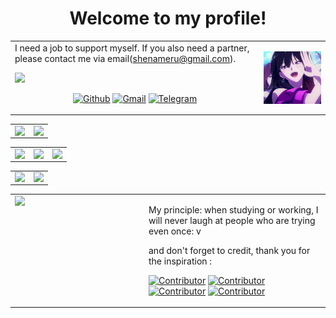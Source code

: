 <!---
<img align="right" src="https://bad-apple-github-readme.vercel.app/api?show_bg=1&username=RennAlt&include_all_commits=true&show_icons=true&theme=buefy&count_private=true&hide_border=true" />



### Hi there 👋 I'm shenrn
- 🌱 I’m learning Android~
- 🏠 I am a new IT student, RPL graduate
- A staunch communist
- "My hobby is watching anime"
- "I like Vocaloid"
-->

# <div align=center>Welcome to my profile!</div>

<table frame=void>
<tr>
    <td Hi, I'm Ren. I'm always use "RenzAlt" to submitting code or accounts. Plz DO NOT call me "Renz".

I need a job to support myself. If you also need a partner, please contact me via email(shenameru@gmail.com).

<img src="https://user-images.githubusercontent.com/73097560/115834477-dbab4500-a447-11eb-908a-139a6edaec5c.gif">
<p align="center">
  <a href="https://github.com/RennAlt"><img alt="Github" title="Arimakana Github" src="https://img.shields.io/badge/GitHub-100000?style=for-the-badge&logo=github&logoColor=white"></a>
  <a href="mailto:shenprjktplayground@gmail.com"><img alt="Gmail" title="Shandy Reynaldi Gmail" src="https://img.shields.io/badge/Gmail-D14836?style=for-the-badge&logo=gmail&logoColor=white"></a>
  <a href="https://t.me/Kanarimalt"><img alt="Telegram" title="Arimakana Telegram" src="https://img.shields.io/badge/Telegram-2CA5E0?style=for-the-badge&logo=telegram&logoColor=white"></a> 
 </p>
    </td>
    <td>
        <img width="270" align="right" src="./img/mio3.jpeg">
    </td>
</tr>
</table>

<table frame=void>
<tr>
    <td style="vertical-align: top">
        <img align="left" src="https://streak-stats.demolab.com?user=RennAlt&theme=highcontrast&hide_border=true&border_radius=1)](https://git.io/streak-stats">
    </td>
    <td>
        <img align="right" src="https://bad-apple-github-readme.vercel.app/api?show_bg=1&username=RennAlt&include_all_commits=true&show_icons=true&theme=highcontrast&count_private=true&hide_border=true">
    </td>
</tr>
</table>

<table frame=void>
<tr>
    <td style="vertical-align: top">
        <img align="right" src="https://github-readme-stats.vercel.app/api/pin?username=RennAlt&repo=readme-theme&title_color=fff&icon_color=f9f9f9&text_color=9f9f9f&bg_color=000000&hide_border=true&show_owner=true">
    </td>
    <td>
        <img align="right" src="https://github-readme-stats.vercel.app/api/pin?username=RennAlt&repo=Kernel_CI&title_color=fff&icon_color=f9f9f9&text_color=9f9f9f&bg_color=000000&hide_border=true&show_owner=true">
    </td>
    <td>
        <img align="right" src="https://github-readme-stats.vercel.app/api/pin?username=SnowsProject&repo=kernel_manifests&title_color=fff&icon_color=f9f9f9&text_color=9f9f9f&bg_color=000000&hide_border=true&show_owner=true">
    </td>
</tr>
</table>

<table frame=void>
<tr>
    <td style="vertical-align: top">
        <img align="left" src="http://github-profile-summary-cards.vercel.app/api/cards/profile-details?username=RennAlt&theme=transparent">
    </td>
    <td>
        <img align="right" src="https://github-readme-stats.vercel.app/api/top-langs/?username=RennAlt&layout=compact&theme=highcontrast&count_private=true&hide_border=true">
    </td>
</tr>
</table>

<table frame=void>
<tr>
    <td style="vertical-align: top">
        <img width="200" align="left" src="./img/nagi4.jpg">
    </td>
    <td>
                                                                        

My principle: when studying or working, I will never laugh at people who are trying even once: v
 
and don't forget to credit, thank you for the inspiration : 

[![Contributor](https://contrib.rocks/image?repo=RennAlt/RennAlt)](https://github.com/RennAlt)
[![Contributor](https://contrib.rocks/image?repo=keiko233/keiko233)](https://github.com/keiko233)
[![Contributor](https://contrib.rocks/image?repo=ReallySnow/ReallySnow)](https://github.com/ReallySnow)
[![Contributor](https://contrib.rocks/image?repo=JohnKun136NVCP/JohnKun136NVCP)](https://github.com/JohnKun136NVCP)
    </td>
</tr>
</table>

<!--
### 💻 Environment
[![Windows](https://img.shields.io/badge/Windows-00BBFF?style=flat-square&logo=Windows&logoColor=FFFFFF&labelColor=00BBFF)](https://www.microsoft.com/windows11)
[![Arch Linux](https://img.shields.io/badge/Arch%20Linux-008BFF?style=flat-square&logo=arch-linux&logoColor=FFFFFF&labelColor=008BFF)](https://archlinux.org)
[![Ubuntu](https://img.shields.io/badge/Ubuntu%2021%2e04-dd4814?style=flat-square&logo=ubuntu&logoColor=ffffff)](https://releases.ubuntu.com/21.04/)
[![macOS](https://img.shields.io/badge/macOS-4F4F4F?style=flat-square&logo=apple&logoColor=FFFFFF&labelColor=4F4F4F)](https://www.apple.com/macos/big-sur/)
[![Android](https://img.shields.io/badge/Android-00C000?style=flat-square&logo=android&logoColor=FFFFFF&labelColor=00C000)](https://www.android.com/android-11/)

### 📱 Devices Support
![MI8953](https://img.shields.io/badge/Xiaomi%20MSM8953-ED9121?style=flat-square&logo=xiaomi&logoColor=FFFFFF&labelColor=ED9121)
![MI6765](https://img.shields.io/badge/Xiaomi%20MT6765-ED9121?style=flat-square&logo=xiaomi&logoColor=FFFFFF&labelColor=ED9121)
![MI8956](https://img.shields.io/badge/Xiaomi%20MSM8956-ED9121?style=flat-square&logo=xiaomi&logoColor=FFFFFF&labelColor=ED9121)

<div align="center"> 
    
### Visitors
<img src=https://moe-counter.es3n1n.eu/get/@shenprjkt width="500px" />

</div>
<p align="center">
  <a href="https://github.com/shenprjkt"><img alt="Github" title="Arimakana Github" src="https://img.shields.io/badge/GitHub-100000?style=for-the-badge&logo=github&logoColor=white"></a>
  <a href="mailto:shenprjktplayground@gmail.com"><img alt="Gmail" title="Shandy Reynaldi Gmail" src="https://img.shields.io/badge/Gmail-D14836?style=for-the-badge&logo=gmail&logoColor=white"></a>
  <a href="https://t.me/Kanarimalt"><img alt="Telegram" title="Arimakana Telegram" src="https://img.shields.io/badge/Telegram-2CA5E0?style=for-the-badge&logo=telegram&logoColor=white"></a> 
 </p>
</div>

<br>
